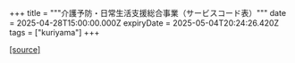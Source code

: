 +++
title = """介護予防・日常生活支援総合事業（サービスコード表）"""
date = 2025-04-28T15:00:00.000Z
expiryDate = 2025-05-04T20:24:26.420Z
tags = ["kuriyama"]
+++


[[source]](https://www.town.kuriyama.hokkaido.jp/soshiki/43/1780.html)
